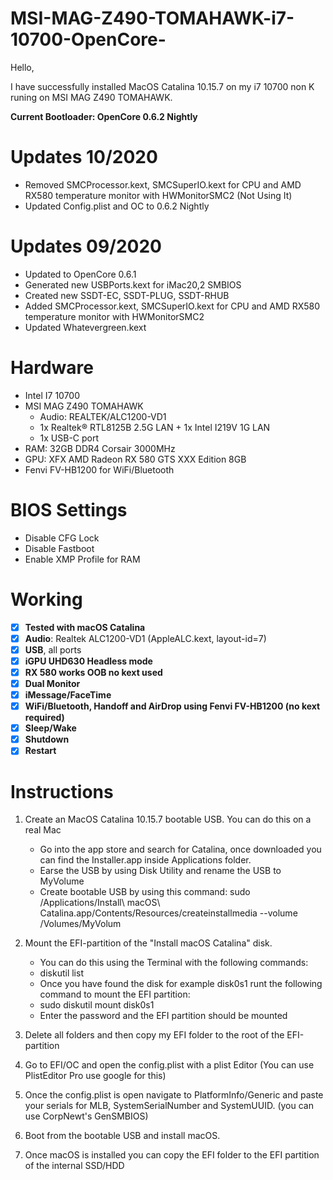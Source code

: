 # MSI-MAG-Z490-TOMAHAWK-i7-10700-OpenCore-

Hello,

I have successfully installed MacOS Catalina 10.15.7 on my i7 10700 non K runing on MSI MAG Z490 TOMAHAWK.

**Current Bootloader: OpenCore 0.6.2 Nightly**

# Updates 10/2020

- Removed SMCProcessor.kext, SMCSuperIO.kext for CPU and AMD RX580 temperature monitor with HWMonitorSMC2 (Not Using It)
- Updated Config.plist and OC to 0.6.2 Nightly 

# Updates 09/2020

- Updated to OpenCore 0.6.1
- Generated new USBPorts.kext for iMac20,2 SMBIOS
- Created new SSDT-EC, SSDT-PLUG, SSDT-RHUB
- Added SMCProcessor.kext, SMCSuperIO.kext for CPU and AMD RX580 temperature monitor with HWMonitorSMC2
- Updated Whatevergreen.kext

# Hardware

- Intel I7 10700
- MSI MAG Z490 TOMAHAWK
	- Audio: REALTEK/ALC1200-VD1
	- 1x Realtek® RTL8125B 2.5G LAN + 1x Intel I219V 1G LAN
	- 1x USB-C port
- RAM: 32GB DDR4 Corsair 3000MHz
- GPU: XFX AMD Radeon RX 580 GTS XXX Edition 8GB
- Fenvi FV-HB1200 for WiFi/Bluetooth 

# BIOS Settings

- Disable CFG Lock
- Disable Fastboot 
- Enable XMP Profile for RAM

# Working

- [x] **Tested with macOS Catalina**
- [x] **Audio**: Realtek ALC1200-VD1 (AppleALC.kext, layout-id=7)
- [x] **USB**, all ports
- [x] **iGPU UHD630 Headless mode**
- [x] **RX 580 works OOB no kext used**
- [x] **Dual Monitor**
- [x] **iMessage/FaceTime**
- [x] **WiFi/Bluetooth, Handoff and AirDrop using Fenvi FV-HB1200 (no kext required)**
- [x] **Sleep/Wake**
- [x] **Shutdown**
- [x] **Restart**

# Instructions

1. Create an MacOS Catalina 10.15.7 bootable USB. You can do this on a real Mac
 	 - Go into the app store and search for Catalina, once downloaded you can find the Installer.app inside Applications folder.
   - Earse the USB by using Disk Utility and rename the USB to MyVolume
   - Create bootable USB by using this command: sudo /Applications/Install\ macOS\ Catalina.app/Contents/Resources/createinstallmedia --volume /Volumes/MyVolum
  
2. Mount the EFI-partition of the "Install macOS Catalina" disk.
   - You can do this using the Terminal with the following commands:
   - diskutil list
   - Once you have found the disk for example disk0s1 runt the following command to mount the EFI partition:
   - sudo diskutil mount disk0s1
   - Enter the password and the EFI partition should be mounted 
   
3. Delete all folders and then copy my EFI folder to the root of the EFI-partition
4. Go to EFI/OC and open the config.plist with a plist Editor (You can use PlistEditor Pro use google for this)
5. Once the config.plist is open navigate to PlatformInfo/Generic and paste your serials for MLB, SystemSerialNumber and SystemUUID. (you can use CorpNewt's GenSMBIOS)
6. Boot from the bootable USB and install macOS.
7. Once macOS is installed you can copy the EFI folder to the EFI partition of the internal SSD/HDD
